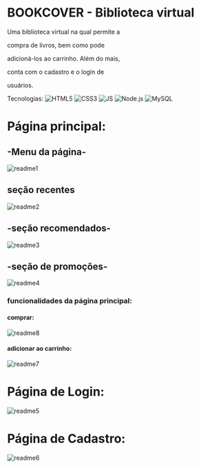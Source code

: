 # BOOKCOVER - Biblioteca virtual 
<p> Uma biblioteca virtual na qual permite a

compra de livros, bem como pode

adicioná-los ao carrinho. Além do mais,

conta com o cadastro e o login de

usuários.</p>

Tecnologias: ![HTML5](https://img.shields.io/badge/-HTML5-orange) ![CSS3](https://img.shields.io/badge/-CSS3-skyblue) ![JS](https://img.shields.io/badge/-JavaScript-yellow) ![Node.js](https://img.shields.io/badge/-Node.js-green) ![MySQL](https://img.shields.io/badge/-MySQL-darkblue)



# Página principal:

## -Menu da página-

![readme1](https://github.com/user-attachments/assets/8cd3e3d8-7a75-40b7-b3be-686a598db942)


## seção recentes

![readme2](https://github.com/user-attachments/assets/569be593-4ded-483d-982a-b951d9800baf)

## -seção recomendados-

![readme3](https://github.com/user-attachments/assets/c8349591-b58b-4c08-80f9-97dac73eea70)

## -seção de promoções-

![readme4](https://github.com/user-attachments/assets/67fbce71-c108-4636-a4cf-b3df06da731a)

### funcionalidades da página principal:

#### comprar:






![readme8](https://github.com/user-attachments/assets/3ddd35bc-1368-4dc7-8b47-283f2a3cd0e6)






#### adicionar ao carrinho:





![readme7](https://github.com/user-attachments/assets/aac85af8-0bce-4382-83eb-20db5763b362)





# Página de Login:

![readme5](https://github.com/user-attachments/assets/323faee5-9541-49a4-b0d4-53880065fafc)

# Página de Cadastro:

![readme6](https://github.com/user-attachments/assets/ca884c4a-a71b-478f-b6a8-3d1458f73f92)
